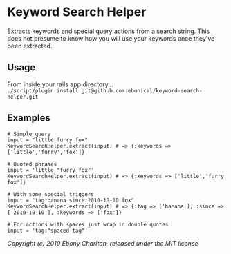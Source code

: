 Keyword Search Helper
=====================

Extracts keywords and special query actions from a search string. 
This does not presume to know how you will use your keywords once they've been extracted.

Usage
-----

From inside your rails app directory...  
`./script/plugin install git@github.com:ebonical/keyword-search-helper.git`


Examples
--------

    # Simple query
    input = "little furry fox"
    KeywordSearchHelper.extract(input) # => {:keywords => ['little','furry','fox']}
    
    # Quoted phrases
    input = 'little "furry fox"'
    KeywordSearchHelper.extract(input) # => {:keywords => ['little','furry fox']}
    
    # With some special triggers
    input = "tag:banana since:2010-10-10 fox"
    KeywordSearchHelper.extract(input) # => {:tag => ['banana'], :since => ['2010-10-10'], :keywords => ['fox']}
    
    # For actions with spaces just wrap in double quotes
    input = 'tag:"spaced tag"'

_Copyright (c) 2010 Ebony Charlton, released under the MIT license_

